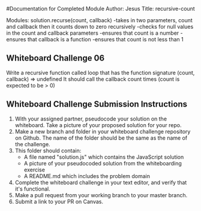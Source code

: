 #Documentation for Completed Module
Author: Jesus
Title: recursive-count

Modules:
solution.recurse(count, callback)
    -takes in two parameters, count and callback then it counts down to zero recursively
    -checks for null values in the count and callback parameters
    -ensures that count is a number
    -ensures that callback is a function
    -ensures that count is not less than 1

## Whiteboard Challenge 06

Write a recursive function called loop that has the function signature (count, callback) => undefined It should call the callback count times (count is expected to be > 0)


## Whiteboard Challenge Submission Instructions

1. With your assigned partner, pseudocode your solution on the whiteboard. Take a picture of your proposed solution for your repo.
1. Make a new branch and folder in your whiteboard challenge repository on Github. The name of the folder should be the same as the name of the challenge.
1. This folder should contain:
	- A file named "solution.js" which contains the JavaScript solution
	- A picture of your pseudocoded solution from the whiteboarding exercise
	- A README.md which includes the problem domain
1. Complete the whiteboard challenge in your text editor, and verify that it's functional.
1. Make a pull request from your working branch to your master branch.
1. Submit a link to your PR on Canvas.